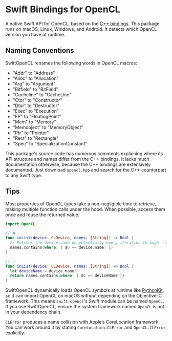 # Swift Bindings for OpenCL

A native Swift API for OpenCL, based on the [C++ bindings](https://github.com/KhronosGroup/OpenCL-CLHPP). This package runs on macOS, Linux, Windows, and Android. It detects which OpenCL version you have at runtime.

## Naming Conventions

SwiftOpenCL renames the following words in OpenCL macros:
- "Addr" to "Address"
- "Alloc" to "Allocation"
- "Arg" to "Argument"
- "Bitfield" to "BitField"
- "Cacheline" to "CacheLine"
- "Ctor" to "Constructor"
- "Dtor" to "Destructor"
- "Exec" to "Execution"
- "FP" to "FloatingPoint"
- "Mem" to "Memory"
- "Memobject" to "MemoryObject"
- "Ptr" to "Pointer"
- "Rect" to "Rectangle"
- "Spec" to "SpecializationConstant"

This package's source code has numerous comments explaining where its API structure and names differ from the C++ bindings. It lacks much documentation otherwise, because the C++ bindings are extensively documented. Just download `opencl.hpp` and search for the C++ counterpart to any Swift type.

## Tips

Most properties of OpenCL types take a non-negligible time to retrieve, making multiple function calls under the hood. When possible, access them once and reuse the returned value.

```swift
import OpenCL

// ❌
func inList(device: CLDevice, names: [String]) -> Bool {
  // Fetches the device name on potentially every iteration through `names`.
  names.contains(where: { $0 == device.name! })
}

// ✅
func inList(device: CLDevice, names: [String]) -> Bool {
  let deviceName = device.name!
  return names.contains(where: { $0 == deviceName })
}
```

SwiftOpenCL dynamically loads OpenCL symbols at runtime like [PythonKit](https://github.com/pvieito/PythonKit), so it can import OpenCL on macOS without depending on the Objective-C framework. This means `swift-opencl`'s Swift module can be named `OpenCL`. If you use SwiftOpenCL, ensure the system framework named `OpenCL` is not in your dependency chain.

`CLError` produces a name collision with Apple’s CoreLocation framework. You can work around it by stating `CoreLocation.CLError` and `OpenCL.CLError` explicitly.
